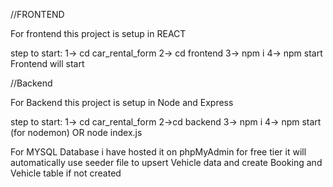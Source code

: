 //FRONTEND

For frontend this project is setup in REACT

step to start:
1-> cd car_rental_form
2-> cd frontend
3-> npm i 
4-> npm start
Frontend will start 


//Backend

For Backend this project is setup in Node and Express

step to start:
1-> cd car_rental_form
2->cd backend
3-> npm i 
4-> npm start (for nodemon) OR node index.js 

For MYSQL Database i have hosted it on phpMyAdmin for free tier it will automatically use seeder file to upsert Vehicle data and create Booking  and Vehicle table if not created

